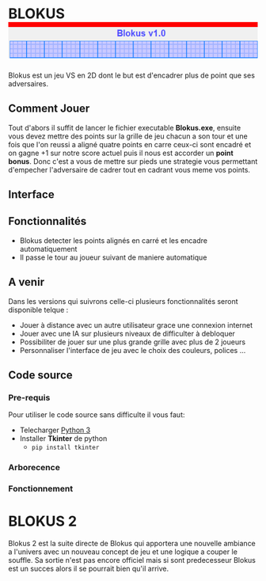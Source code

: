 
# BLOKUS   ![Banderole](https://github.com/arthursongwa/Blokus/blob/main/fichiers/image%20(2).png?raw=true)
Blokus est un jeu VS en 2D dont le but est d'encadrer plus de point que ses adversaires.
## Comment Jouer
Tout d'abors il suffit de lancer le fichier executable **Blokus.exe**, ensuite vous devez mettre des points sur la grille de jeu 
chacun a son tour et une fois que l'on reussi a aligné quatre points en carre ceux-ci sont encadré et on gagne +1  sur notre score
actuel puis il nous est accorder un **point bonus**. Donc c'est a vous de mettre sur pieds une strategie vous permettant d'empecher l'adversaire de cadrer tout en cadrant vous meme vos points.
## Interface
## Fonctionnalités
+ Blokus detecter les points alignés en carré et les encadre automatiquement
+ Il passe le tour au joueur suivant de maniere automatique 


## A venir 
Dans les versions qui suivrons celle-ci plusieurs fonctionnalités seront disponible telque : 
+ Jouer à distance avec un autre utilisateur grace une connexion internet
+ Jouer avec une IA sur plusieurs niveaux de difficulter à debloquer 
+ Possibiliter de jouer sur une plus grande grille avec plus de 2 joueurs
+ Personnaliser l'interface de jeu avec le choix des couleurs, polices ...

## Code source
### Pre-requis
Pour utiliser le code source sans difficulte il vous faut:
+ Telecharger [Python 3](https://python.org/)
+ Installer **Tkinter** de python
    + `pip install tkinter`
### Arborecence
### Fonctionnement

# BLOKUS 2
Blokus 2 est la suite directe de Blokus qui apportera une nouvelle ambiance a l'univers avec un nouveau concept de jeu et une logique a couper le souffle. Sa sortie n'est pas encore officiel mais si sont predecesseur Blokus est un succes alors il se pourrait bien qu'il arrive.